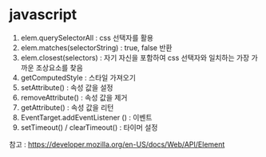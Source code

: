 # javascript 

1. elem.querySelectorAll : css 선택자를 활용
2. elem.matches(selectorString) : true, false 반환
3. elem.closest(selectors) : 자기 자신을 포함하여 css 선택자와 일치하는 가장 가까운 조상요소를 찾음
4. getComputedStyle : 스타일 가져오기
5. setAttribute() : 속성 값을 설정
6. removeAttribute() : 속성 값을 제거
7. getAttribute() : 속성 값을 리턴
8. EventTarget.addEventListener () : 이벤트
9. setTimeout() / clearTimeout()  : 타이머 설정


참고 : https://developer.mozilla.org/en-US/docs/Web/API/Element
